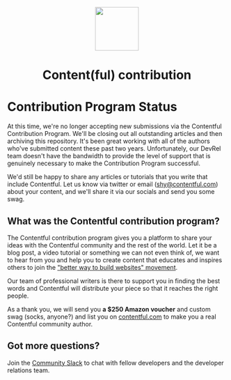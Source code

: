 <p align="center">
<img src="https://www.ctfstatic.com/emailsignature/ctf_logo.png" width="100">
<h1 align="center">Content(ful) contribution</h1>
</p>

# Contribution Program Status

At this time, we're no longer accepting new submissions via the Contentful Contribution Program. We'll be closing out all outstanding articles and then archiving this repository. It's been great working with all of the authors who've submitted content these past two years. Unfortunately, our DevRel team doesn't have the bandwidth to provide the level of support that is genuinely necessary to make the Contribution Program successful. 

We'd still be happy to share any articles or tutorials that you write that include Contentful. Let us know via twitter or email (shy@contentful.com) about your content, and we'll share it via our socials and send you some swag. 

## What was the Contentful contribution program?

The Contentful contribution program gives you a platform to share your ideas with the Contentful community and the rest of the world. Let it be a blog post, a video tutorial or something we can not even think of, we want to hear from you and help you to create content that educates and inspires others to join the ["better way to build websites" movement](#what-does-building-better-websites-mean).

Our team of professional writers is there to support you in finding the best words and Contentful will distribute your piece so that it reaches the right people.

As a thank you, we will send you **a $250 Amazon voucher** and custom swag (socks, anyone?) and list you on [contentful.com](https://www.contentful.com) to make you a real Contentful community author.

## Got more questions?

Join the [Community Slack](https://www.contentful.com/slack/) to chat with fellow developers and the developer relations team.
